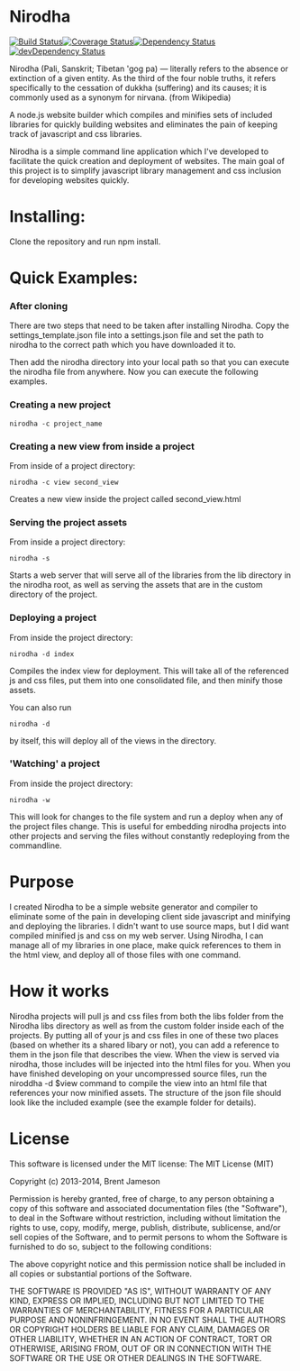 # Nirodha 

[![Build Status](https://secure.travis-ci.org/JamesonNetworks/Nirodha.png)](http://travis-ci.org/JamesonNetworks/Nirodha)[![Coverage Status](https://coveralls.io/repos/JamesonNetworks/Nirodha/badge.png?branch=master)](https://coveralls.io/r/JamesonNetworks/Nirodha?branch=master)[![Dependency Status](https://david-dm.org/JamesonNetworks/Nirodha.svg?theme=shields.io)](https://david-dm.org/JamesonNetworks/Nirodha)[![devDependency Status](https://david-dm.org/alanshaw/david/dev-status.svg?theme=shields.io)](https://david-dm.org/JamesonNetworks/Nirodha#info=devDependencies)

Nirodha (Pali, Sanskrit; Tibetan 'gog pa) — literally refers to the absence or extinction of a given entity. As the 
third of the four noble truths, it refers specifically to the cessation of dukkha (suffering) and its causes; it is 
commonly used as a synonym for nirvana. (from Wikipedia)

A node.js website builder which compiles and minifies sets of included libraries for quickly building websites and
eliminates the pain of keeping track of javascript and css libraries.

Nirodha is a simple command line application which I've developed to facilitate the quick creation and deployment
of websites. The main goal of this project is to simplify javascript library management and css inclusion for 
developing websites quickly.

# Installing:

Clone the repository and run npm install.

# Quick Examples:

### After cloning

There are two steps that need to be taken after installing Nirodha. Copy the settings_template.json file into a settings.json file and set the path to nirodha to the correct path which you have downloaded it to. 

Then add the nirodha directory into your local path so that you can execute the nirodha file from anywhere. Now you can execute the following examples.

### Creating a new project

```shell
nirodha -c project_name
```
### Creating a new view from inside a project

From inside of a project directory:
```shell
nirodha -c view second_view
```
Creates a new view inside the project called second_view.html

### Serving the project assets

From inside a project directory:
```shell
nirodha -s
```
Starts a web server that will serve all of the libraries from the lib directory in the nirodha root, as well as
serving the assets that are in the custom directory of the project.

### Deploying a project

From inside the project directory:
```shell
nirodha -d index
```
Compiles the index view for deployment. This will take all of the referenced js and css files, put them into one
consolidated file, and then minify those assets.

You can also run 
```shell
nirodha -d
```
by itself, this will deploy all of the views in the directory.

### 'Watching' a project

From inside the project directory:
```shell
nirodha -w
```
This will look for changes to the file system and run a deploy when any of the project files change. This is useful for embedding nirodha projects into other projects and serving the files without constantly redeploying from the commandline.

# Purpose

I created Nirodha to be a simple website generator and compiler to eliminate some of the pain in developing client
side javascript and minifying and deploying the libraries. I didn't want to use source maps, but I did want compiled
minified js and css on my web server. Using Nirodha, I can manage all of my libraries in one place, make quick 
references to them in the html view, and deploy all of those files with one command.

# How it works

Nirodha projects will pull js and css files from both the libs folder from the Nirodha libs directory as well as 
from the custom folder inside each of the projects. By putting all of your js and css files in one of these two
places (based on whether its a shared libary or not), you can add a reference to them in the json file that describes
the view. When the view is served via nirodha, those includes will be injected into the html files for you. When
you have finished developing on your uncompressed source files, run the niroddha -d $view command to compile the view
into an html file that references your now minified assets. The structure of the json file should look like the 
included example (see the example folder for details). 

# License

This software is licensed under the MIT license:
The MIT License (MIT)

Copyright (c) 2013-2014, Brent Jameson

Permission is hereby granted, free of charge, to any person obtaining a copy
of this software and associated documentation files (the "Software"), to deal
in the Software without restriction, including without limitation the rights
to use, copy, modify, merge, publish, distribute, sublicense, and/or sell
copies of the Software, and to permit persons to whom the Software is
furnished to do so, subject to the following conditions:

The above copyright notice and this permission notice shall be included in
all copies or substantial portions of the Software.

THE SOFTWARE IS PROVIDED "AS IS", WITHOUT WARRANTY OF ANY KIND, EXPRESS OR
IMPLIED, INCLUDING BUT NOT LIMITED TO THE WARRANTIES OF MERCHANTABILITY,
FITNESS FOR A PARTICULAR PURPOSE AND NONINFRINGEMENT. IN NO EVENT SHALL THE
AUTHORS OR COPYRIGHT HOLDERS BE LIABLE FOR ANY CLAIM, DAMAGES OR OTHER
LIABILITY, WHETHER IN AN ACTION OF CONTRACT, TORT OR OTHERWISE, ARISING FROM,
OUT OF OR IN CONNECTION WITH THE SOFTWARE OR THE USE OR OTHER DEALINGS IN
THE SOFTWARE.
